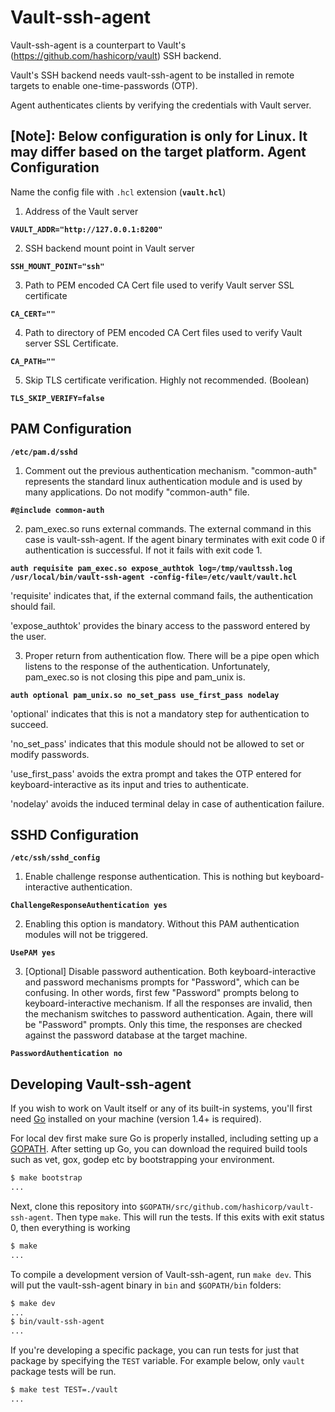 Vault-ssh-agent
===============

Vault-ssh-agent is a counterpart to Vault's (https://github.com/hashicorp/vault)
SSH backend.

Vault's SSH backend needs vault-ssh-agent to be installed in remote targets to
enable one-time-passwords (OTP).

Agent authenticates clients by verifying the credentials with Vault server.

**[Note]: Below configuration is only for Linux. It may differ based on the
target platform.**
Agent Configuration
--------------------------------

Name the config file with `.hcl` extension (**`vault.hcl`**)

1) Address of the Vault server

**`VAULT_ADDR="http://127.0.0.1:8200"`**

2) SSH backend mount point in Vault server

**`SSH_MOUNT_POINT="ssh"`**

3) Path to PEM encoded CA Cert file used to verify Vault server SSL certificate

**`CA_CERT=""`**

4) Path to directory of PEM encoded CA Cert files used to verify Vault server
SSL Certificate.

**`CA_PATH=""`**

5) Skip TLS certificate verification. Highly not recommended.
(Boolean)

**`TLS_SKIP_VERIFY=false`**

PAM Configuration
--------------------------------

**`/etc/pam.d/sshd`**

1) Comment out the previous authentication mechanism. "common-auth" represents
the standard linux authentication module and is used by many applications.
Do not modify "common-auth" file.

**`#@include common-auth`**

2) pam_exec.so runs external commands. The external command in this case is
vault-ssh-agent. If the agent binary terminates with exit code 0 if authentication
is successful. If not it fails with exit code 1.

**`auth requisite pam_exec.so expose_authtok log=/tmp/vaultssh.log /usr/local/bin/vault-ssh-agent -config-file=/etc/vault/vault.hcl`**

'requisite' indicates that, if the external command fails, the authentication
 should fail.

'expose_authtok' provides the binary access to the password entered by the user.

3) Proper return from authentication flow. There will be a pipe open which listens
to the response of the authentication. Unfortunately, pam_exec.so is not closing
this pipe and pam_unix is.

**`auth optional pam_unix.so no_set_pass use_first_pass nodelay`**

'optional' indicates that this is not a mandatory step for authentication to succeed.

'no_set_pass' indicates that this module should not be allowed to set or modify passwords.

'use_first_pass' avoids the extra prompt and takes the OTP entered for keyboard-interactive
as its input and tries to authenticate.

'nodelay' avoids the induced terminal delay in case of authentication failure.

SSHD Configuration
--------------------------------

**`/etc/ssh/sshd_config`**

1) Enable challenge response authentication. This is nothing but keyboard-interactive
authentication.

**`ChallengeResponseAuthentication yes`**

2) Enabling this option is mandatory. Without this PAM authentication modules will
not be triggered.

**`UsePAM yes`**

3) [Optional] Disable password authentication. Both keyboard-interactive and
password mechanisms prompts for "Password", which can be confusing. In other
words, first few "Password" prompts belong to keyboard-interactive mechanism.
If all the responses are invalid, then the mechanism switches to password
authentication. Again, there will be "Password" prompts. Only this time, the
responses are checked against the password database at the target machine.

**`PasswordAuthentication no`**


Developing Vault-ssh-agent
---------------------------

If you wish to work on Vault itself or any of its built-in systems, you'll
first need [Go](https://www.golang.org) installed on your machine
(version 1.4+ is required).

For local dev first make sure Go is properly installed, including setting up a
[GOPATH](https://golang.org/doc/code.html#GOPATH). After setting up Go, you can
download the required build tools such as vet, gox, godep etc by bootstrapping
your environment.

```sh
$ make bootstrap
...
```

Next, clone this repository into `$GOPATH/src/github.com/hashicorp/vault-ssh-agent`.
Then type `make`. This will run the tests. If this exits with exit status 0,
then everything is working 

```sh
$ make
...
```

To compile a development version of Vault-ssh-agent, run `make dev`. This will put
the vault-ssh-agent binary in `bin` and `$GOPATH/bin` folders:

```sh
$ make dev
...
$ bin/vault-ssh-agent
...
```

If you're developing a specific package, you can run tests for just that
package by specifying the `TEST` variable. For example below, only
`vault` package tests will be run.

```sh
$ make test TEST=./vault
...
```

